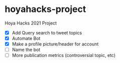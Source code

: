 # hoyahacks-project
Hoya Hacks 2021 Project

* [x] Add Query search to tweet topics
* [x] Automate Bot
* [x] Make a profile picture/header for account
* [ ] Name the bot
* [ ] More publication metrics (controversial topic, etc)
